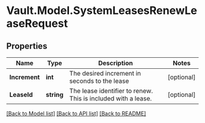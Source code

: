 # Vault.Model.SystemLeasesRenewLeaseRequest

## Properties

Name | Type | Description | Notes
------------ | ------------- | ------------- | -------------
**Increment** | **int** | The desired increment in seconds to the lease | [optional] 
**LeaseId** | **string** | The lease identifier to renew. This is included with a lease. | [optional] 

[[Back to Model list]](../README.md#documentation-for-models) [[Back to API list]](../README.md#documentation-for-api-endpoints) [[Back to README]](../README.md)

